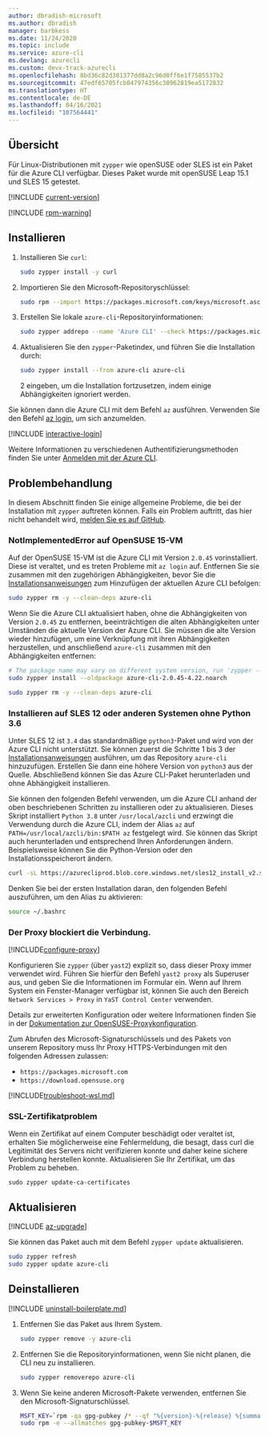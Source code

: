 ```yaml
---
author: dbradish-microsoft
ms.author: dbradish
manager: barbkess
ms.date: 11/24/2020
ms.topic: include
ms.service: azure-cli
ms.devlang: azurecli
ms.custom: devx-track-azurecli
ms.openlocfilehash: 8bd36c82d381377dd8a2c96d0ff6e1f7585537b2
ms.sourcegitcommit: 47edf65705fcb047974356c30962819ea5172832
ms.translationtype: HT
ms.contentlocale: de-DE
ms.lasthandoff: 04/16/2021
ms.locfileid: "107564441"
---
```

## <a name="overview"></a>Übersicht

Für Linux-Distributionen mit `zypper` wie openSUSE oder SLES ist ein Paket für die Azure CLI verfügbar. Dieses Paket wurde mit openSUSE Leap 15.1 und SLES 15 getestet.

[!INCLUDE [current-version](current-version.md)]

[!INCLUDE [rpm-warning](rpm-warning.md)]

## <a name="install"></a>Installieren

1. Installieren Sie `curl`:

   ```bash
   sudo zypper install -y curl
   ```

2. Importieren Sie den Microsoft-Repositoryschlüssel:

   ```bash
   sudo rpm --import https://packages.microsoft.com/keys/microsoft.asc
   ```

3. Erstellen Sie lokale `azure-cli`-Repositoryinformationen:

   ```bash
   sudo zypper addrepo --name 'Azure CLI' --check https://packages.microsoft.com/yumrepos/azure-cli azure-cli
   ```

4. Aktualisieren Sie den `zypper`-Paketindex, und führen Sie die Installation durch:

   ```bash
   sudo zypper install --from azure-cli azure-cli
   ```

   2 eingeben, um die Installation fortzusetzen, indem einige Abhängigkeiten ignoriert werden.

Sie können dann die Azure CLI mit dem Befehl `az` ausführen. Verwenden Sie den Befehl [az login](/cli/azure/reference-index#az_login), um sich anzumelden.

[!INCLUDE [interactive-login](interactive-login.md)]

Weitere Informationen zu verschiedenen Authentifizierungsmethoden finden Sie unter [Anmelden mit der Azure CLI](../authenticate-azure-cli.md).

## <a name="troubleshooting"></a>Problembehandlung

In diesem Abschnitt finden Sie einige allgemeine Probleme, die bei der Installation mit `zypper` auftreten können. Falls ein Problem auftritt, das hier nicht behandelt wird, [melden Sie es auf GitHub](https://github.com/Azure/azure-cli/issues).

### <a name="notimplementederror-on-opensuse-15-vm"></a>NotImplementedError auf OpenSUSE 15-VM
Auf der OpenSUSE 15-VM ist die Azure CLI mit Version `2.0.45` vorinstalliert. Diese ist veraltet, und es treten Probleme mit `az login` auf. Entfernen Sie sie zusammen mit den zugehörigen Abhängigkeiten, bevor Sie die [Installationsanweisungen](#install) zum Hinzufügen der aktuellen Azure CLI befolgen:

```bash
sudo zypper rm -y --clean-deps azure-cli
```

Wenn Sie die Azure CLI aktualisiert haben, ohne die Abhängigkeiten von Version `2.0.45` zu entfernen, beeinträchtigen die alten Abhängigkeiten unter Umständen die aktuelle Version der Azure CLI. Sie müssen die alte Version wieder hinzufügen, um eine Verknüpfung mit ihren Abhängigkeiten herzustellen, und anschließend `azure-cli` zusammen mit den Abhängigkeiten entfernen:

```bash
# The package name may vary on different system version, run 'zypper --no-refresh info azure-cli' to check the source package format
sudo zypper install --oldpackage azure-cli-2.0.45-4.22.noarch

sudo zypper rm -y --clean-deps azure-cli
```

### <a name="install-on-sles-12-or-other-systems-without-python-36"></a>Installieren auf SLES 12 oder anderen Systemen ohne Python 3.6

Unter SLES 12 ist `3.4` das standardmäßige `python3`-Paket und wird von der Azure CLI nicht unterstützt. Sie können zuerst die Schritte 1 bis 3 der [Installationsanweisungen](#install) ausführen, um das Repository `azure-cli` hinzuzufügen. Erstellen Sie dann eine höhere Version von `python3` aus der Quelle. Abschließend können Sie das Azure CLI-Paket herunterladen und ohne Abhängigkeit installieren.

Sie können den folgenden Befehl verwenden, um die Azure CLI anhand der oben beschriebenen Schritten zu installieren oder zu aktualisieren. Dieses Skript installiert `Python 3.8` unter `/usr/local/azcli` und erzwingt die Verwendung durch die Azure CLI, indem der Alias `az` auf `PATH=/usr/local/azcli/bin:$PATH az` festgelegt wird. Sie können das Skript auch herunterladen und entsprechend Ihren Anforderungen ändern. Beispielsweise können Sie die Python-Version oder den Installationsspeicherort ändern.

```bash
curl -sL https://azurecliprod.blob.core.windows.net/sles12_install_v2.sh | sudo bash
```
Denken Sie bei der ersten Installation daran, den folgenden Befehl auszuführen, um den Alias zu aktivieren:

```bash
source ~/.bashrc
```

### <a name="proxy-blocks-connection"></a>Der Proxy blockiert die Verbindung.

[!INCLUDE[configure-proxy](configure-proxy.md)]

Konfigurieren Sie `zypper` (über `yast2`) explizit so, dass dieser Proxy immer verwendet wird. Führen Sie hierfür den Befehl `yast2 proxy` als Superuser aus, und geben Sie die Informationen im Formular ein. Wenn auf Ihrem System ein Fenster-Manager verfügbar ist, können Sie auch den Bereich `Network Services > Proxy` in `YaST Control Center` verwenden.

Details zur erweiterten Konfiguration oder weitere Informationen finden Sie in der [Dokumentation zur OpenSUSE-Proxykonfiguration](https://www.suse.com/documentation/slms1/book_slms/data/sec_wy_config_updates_proxy.html).

Zum Abrufen des Microsoft-Signaturschlüssels und des Pakets von unserem Repository muss Ihr Proxy HTTPS-Verbindungen mit den folgenden Adressen zulassen:

* `https://packages.microsoft.com`
* `https://download.opensuse.org`

[!INCLUDE[troubleshoot-wsl.md](troubleshoot-wsl.md)]

### <a name="ssl-certificate-problem"></a>SSL-Zertifikatproblem

Wenn ein Zertifikat auf einem Computer beschädigt oder veraltet ist, erhalten Sie möglicherweise eine Fehlermeldung, die besagt, dass curl die Legitimität des Servers nicht verifizieren konnte und daher keine sichere Verbindung herstellen konnte.  Aktualisieren Sie Ihr Zertifikat, um das Problem zu beheben.  

```bach
sudo zypper update-ca-certificates
```

## <a name="update"></a>Aktualisieren

[!INCLUDE [az-upgrade](az-upgrade.md)]

Sie können das Paket auch mit dem Befehl `zypper update` aktualisieren.

```bash
sudo zypper refresh
sudo zypper update azure-cli
```

## <a name="uninstall"></a>Deinstallieren

[!INCLUDE [uninstall-boilerplate.md](uninstall-boilerplate.md)]

1. Entfernen Sie das Paket aus Ihrem System.

    ```bash
    sudo zypper remove -y azure-cli
    ```

2. Entfernen Sie die Repositoryinformationen, wenn Sie nicht planen, die CLI neu zu installieren.

   ```bash
   sudo zypper removerepo azure-cli
   ```

3. Wenn Sie keine anderen Microsoft-Pakete verwenden, entfernen Sie den Microsoft-Signaturschlüssel.

   ```bash
   MSFT_KEY=`rpm -qa gpg-pubkey /* --qf "%{version}-%{release} %{summary}\n" | grep Microsoft | awk '{print $1}'`
   sudo rpm -e --allmatches gpg-pubkey-$MSFT_KEY
   ```
